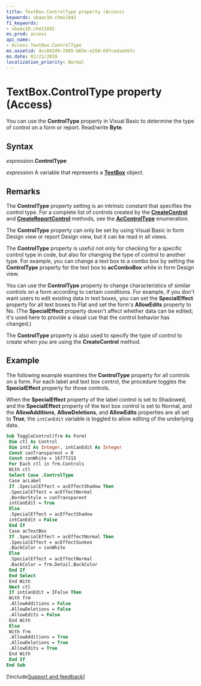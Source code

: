 ```yaml
---
title: TextBox.ControlType property (Access)
keywords: vbaac10.chm11042
f1_keywords:
- vbaac10.chm11042
ms.prod: access
api_name:
- Access.TextBox.ControlType
ms.assetid: 4cc842d9-2985-b65e-e259-697cedaa56fc
ms.date: 02/21/2019
localization_priority: Normal
---
```



# TextBox.ControlType property (Access)

You can use the **ControlType** property in Visual Basic to determine the type of control on a form or report. Read/write **Byte**.


## Syntax

_expression_.**ControlType**

_expression_ A variable that represents a **[TextBox](Access.TextBox.md)** object.


## Remarks

The **ControlType** property setting is an intrinsic constant that specifies the control type. For a complete list of controls created by the **[CreateControl](Access.Application.CreateControl.md)** and **[CreateReportControl](access.application.createreportcontrol.md)** methods, see the **[AcControlType](access.accontroltype.md)** enumeration.

The **ControlType** property can only be set by using Visual Basic in form Design view or report Design view, but it can be read in all views.

The **ControlType** property is useful not only for checking for a specific control type in code, but also for changing the type of control to another type. For example, you can change a text box to a combo box by setting the **ControlType** property for the text box to **acComboBox** while in form Design view.

You can use the **ControlType** property to change characteristics of similar controls on a form according to certain conditions. For example, if you don't want users to edit existing data in text boxes, you can set the **SpecialEffect** property for all text boxes to Flat and set the form's **AllowEdits** property to No. (The **SpecialEffect** property doesn't affect whether data can be edited; it's used here to provide a visual cue that the control behavior has changed.)

The **ControlType** property is also used to specify the type of control to create when you are using the **CreateControl** method.


## Example

The following example examines the **ControlType** property for all controls on a form. For each label and text box control, the procedure toggles the **SpecialEffect** property for those controls. 

When the **SpecialEffect** property of the label control is set to Shadowed, and the **SpecialEffect** property of the text box control is set to Normal, and the **AllowAdditions**, **AllowDeletions**, and **AllowEdits** properties are all set to **True**, the `intCanEdit` variable is toggled to allow editing of the underlying data.


```vb
Sub ToggleControl(frm As Form) 
 Dim ctl As Control 
 Dim intI As Integer, intCanEdit As Integer 
 Const conTransparent = 0 
 Const conWhite = 16777215 
 For Each ctl in frm.Controls 
 With ctl 
 Select Case .ControlType 
 Case acLabel 
 If .SpecialEffect = acEffectShadow Then 
 .SpecialEffect = acEffectNormal 
 .BorderStyle = conTransparent 
 intCanEdit = True 
 Else 
 .SpecialEffect = acEffectShadow 
 intCanEdit = False 
 End If 
 Case acTextBox 
 If .SpecialEffect = acEffectNormal Then 
 .SpecialEffect = acEffectSunken 
 .BackColor = conWhite 
 Else 
 .SpecialEffect = acEffectNormal 
 .BackColor = frm.Detail.BackColor 
 End If 
 End Select 
 End With 
 Next ctl 
 If intCanEdit = IFalse Then 
 With frm 
 .AllowAdditions = False 
 .AllowDeletions = False 
 .AllowEdits = False 
 End With 
 Else 
 With frm 
 .AllowAdditions = True 
 .AllowDeletions = True 
 .AllowEdits = True 
 End With 
 End If 
End Sub
```




[!include[Support and feedback](~/includes/feedback-boilerplate.md)]
